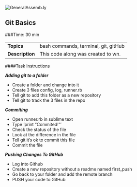 ![GeneralAssemb.ly](http://studio.generalassemb.ly/GA_Slide_Assets/Code_along_icon_md.png)

## Git Basics


###Time: 30 min

| | |
| ------------- |:-------------|
| __Topics__ | bash commands, terminal, git, gitHub| 
| __Description__| This code along was created to wn.|    
 


####Task Instructions

**_Adding git to a folder_**

-	Create a folder and change into it
-	Create 3 files config, log, runner.rb
-	Tell git to add this folder as a new repository
-	Tell git to track the 3 files in the repo

**_Commiting_**

-	Open runner.rb in sublime text
-	Type ‘print “Commited!”’
-	Check the status of the file
-	Look at the difference in the file
-	Tell git it’s ok to commit this file
-	Commit the file

**_Pushing Changes To GitHub_**

-	Log into Github
-	Create a new repository without a readme named first\_push
-	Go back to your folder and add the remote branch
-	PUSH your code to GitHub